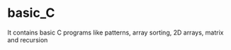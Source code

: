 # basic_C
It contains basic C programs like patterns, array sorting, 2D arrays, matrix and recursion
